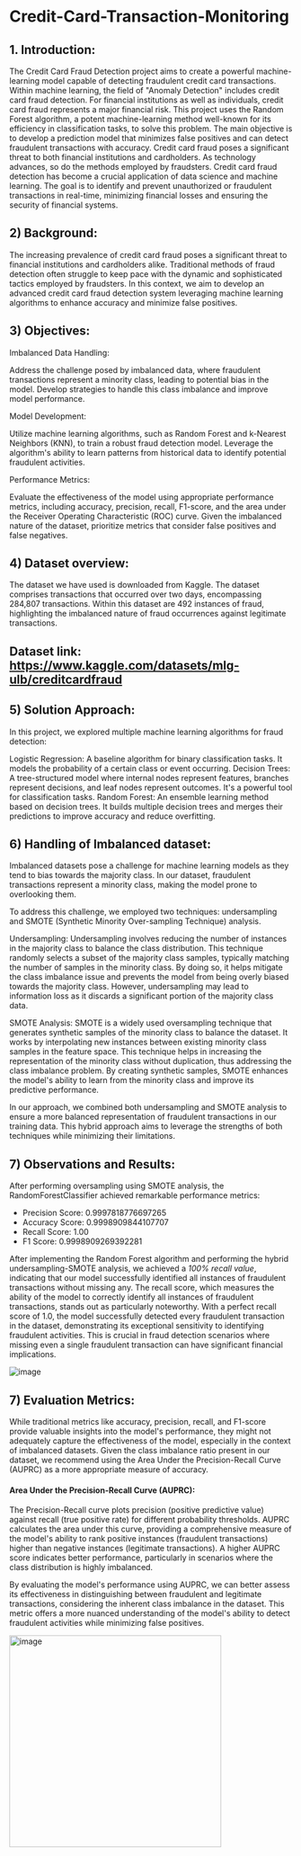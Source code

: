 # Credit-Card-Transaction-Monitoring
## 1. Introduction:
The Credit Card Fraud Detection project aims to create a powerful machine-learning model capable of detecting fraudulent credit card transactions. Within machine learning, the field of "Anomaly Detection" includes credit card fraud detection. For financial institutions as well as individuals, credit card fraud represents a major financial risk. This project uses the Random Forest algorithm, a potent machine-learning method well-known for its efficiency in classification tasks, to solve this problem. The main objective is to develop a prediction model that minimizes false positives and can detect fraudulent transactions with accuracy.
Credit card fraud poses a significant threat to both financial institutions and cardholders. As technology advances, so do the methods employed by fraudsters. Credit card fraud detection has become a crucial application of data science and machine learning. The goal is to identify and prevent unauthorized or fraudulent transactions in real-time, minimizing financial losses and ensuring the security of financial systems.

## 2) Background:

The increasing prevalence of credit card fraud poses a significant threat to financial institutions and cardholders alike. Traditional methods of fraud detection often struggle to keep pace with the dynamic and sophisticated tactics employed by fraudsters. In this context, we aim to develop an advanced credit card fraud detection system leveraging machine learning algorithms to enhance accuracy and minimize false positives.

## 3) Objectives:

Imbalanced Data Handling:

Address the challenge posed by imbalanced data, where fraudulent transactions represent a minority class, leading to potential bias in the model. Develop strategies to handle this class imbalance and improve model performance.

Model Development:

Utilize machine learning algorithms, such as Random Forest and k-Nearest Neighbors (KNN), to train a robust fraud detection model. Leverage the algorithm's ability to learn patterns from historical data to identify potential fraudulent activities.

Performance Metrics:

Evaluate the effectiveness of the model using appropriate performance metrics, including accuracy, precision, recall, F1-score, and the area under the Receiver Operating Characteristic (ROC) curve. Given the imbalanced nature of the dataset, prioritize metrics that consider false positives and false negatives.

## 4) Dataset overview:
The dataset we have used is downloaded from Kaggle. The dataset comprises transactions that occurred over two days, encompassing 284,807 transactions. Within this dataset are 492 instances of fraud, highlighting the imbalanced nature of fraud occurrences against legitimate transactions.
## Dataset link: https://www.kaggle.com/datasets/mlg-ulb/creditcardfraud

## 5) Solution Approach: 
In this project, we explored multiple machine learning algorithms for fraud detection:

Logistic Regression: A baseline algorithm for binary classification tasks. It models the probability of a certain class or event occurring.
Decision Trees: A tree-structured model where internal nodes represent features, branches represent decisions, and leaf nodes represent outcomes. It's a powerful tool for classification tasks.
Random Forest: An ensemble learning method based on decision trees. It builds multiple decision trees and merges their predictions to improve accuracy and reduce overfitting.

## 6) Handling of Imbalanced dataset:
Imbalanced datasets pose a challenge for machine learning models as they tend to bias towards the majority class. In our dataset, fraudulent transactions represent a minority class, making the model prone to overlooking them.

To address this challenge, we employed two techniques: undersampling and SMOTE (Synthetic Minority Over-sampling Technique) analysis.

Undersampling:
Undersampling involves reducing the number of instances in the majority class to balance the class distribution. This technique randomly selects a subset of the majority class samples, typically matching the number of samples in the minority class. By doing so, it helps mitigate the class imbalance issue and prevents the model from being overly biased towards the majority class. However, undersampling may lead to information loss as it discards a significant portion of the majority class data.

SMOTE Analysis:
SMOTE is a widely used oversampling technique that generates synthetic samples of the minority class to balance the dataset. It works by interpolating new instances between existing minority class samples in the feature space. This technique helps in increasing the representation of the minority class without duplication, thus addressing the class imbalance problem. By creating synthetic samples, SMOTE enhances the model's ability to learn from the minority class and improve its predictive performance.

In our approach, we combined both undersampling and SMOTE analysis to ensure a more balanced representation of fraudulent transactions in our training data. This hybrid approach aims to leverage the strengths of both techniques while minimizing their limitations.

## 7) Observations and Results:
After performing oversampling using SMOTE analysis, the RandomForestClassifier achieved remarkable performance metrics:

- Precision Score: 0.9997818776697265
- Accuracy Score: 0.9998909844107707
- Recall Score: 1.00
- F1 Score: 0.9998909269392281

After implementing the Random Forest algorithm and performing the hybrid undersampling-SMOTE analysis, we achieved a _100% recall value_, indicating that our model successfully identified all instances of fraudulent transactions without missing any. The recall score, which measures the ability of the model to correctly identify all instances of fraudulent transactions, stands out as particularly noteworthy. With a perfect recall score of 1.0, the model successfully detected every fraudulent transaction in the dataset, demonstrating its exceptional sensitivity to identifying fraudulent activities. This is crucial in fraud detection scenarios where missing even a single fraudulent transaction can have significant financial implications.

![image](https://github.com/khushijindal06/Credit-Card-Transaction-Monitoring/assets/84064758/61a56995-0679-41bb-a956-5a5f55348a55)

## 7) Evaluation Metrics:
While traditional metrics like accuracy, precision, recall, and F1-score provide valuable insights into the model's performance, they might not adequately capture the effectiveness of the model, especially in the context of imbalanced datasets. Given the class imbalance ratio present in our dataset, we recommend using the Area Under the Precision-Recall Curve (AUPRC) as a more appropriate measure of accuracy.

#### Area Under the Precision-Recall Curve (AUPRC):
The Precision-Recall curve plots precision (positive predictive value) against recall (true positive rate) for different probability thresholds. AUPRC calculates the area under this curve, providing a comprehensive measure of the model's ability to rank positive instances (fraudulent transactions) higher than negative instances (legitimate transactions). A higher AUPRC score indicates better performance, particularly in scenarios where the class distribution is highly imbalanced.

By evaluating the model's performance using AUPRC, we can better assess its effectiveness in distinguishing between fraudulent and legitimate transactions, considering the inherent class imbalance in the dataset. This metric offers a more nuanced understanding of the model's ability to detect fraudulent activities while minimizing false positives.

<img width="377" alt="image" src="https://github.com/khushijindal06/Credit-Card-Transaction-Monitoring/assets/84064758/742d5b19-ca04-4f95-9f5e-b2aeb56676cc">

